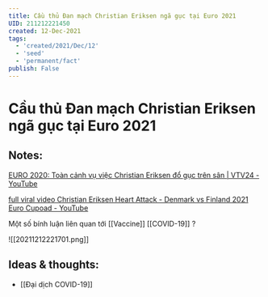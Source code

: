 ```yaml
---
title: Cầu thủ Đan mạch Christian Eriksen ngã gục tại Euro 2021
UID: 211212221450
created: 12-Dec-2021
tags:
  - 'created/2021/Dec/12'
  - 'seed'
  - 'permanent/fact'
publish: False
---
```

# Cầu thủ Đan mạch Christian Eriksen ngã gục tại Euro 2021

## Notes:
[EURO 2020: Toàn cảnh vụ việc Christian Eriksen đổ gục trên sân | VTV24 - YouTube](https://www.youtube.com/watch?v=dLBDJd3K8K4)

[full viral video Christian Eriksen Heart Attack - Denmark vs Finland 2021 Euro Cupoad - YouTube](https://www.youtube.com/watch?v=XPwYJD6KNj0)

Một số bính luận liên quan tới [[Vaccine]] [[COVID-19]] ?

![[20211212221701.png]]

## Ideas & thoughts:
- [[Đại dịch COVID-19]]


